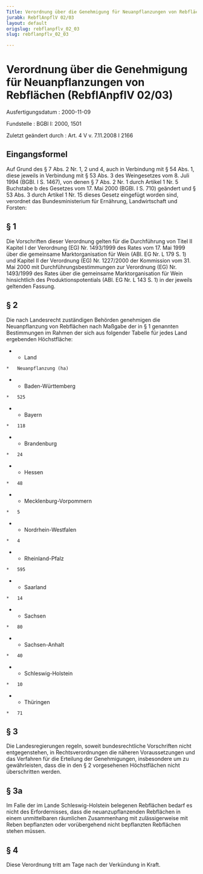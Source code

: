 ```yaml
---
Title: Verordnung über die Genehmigung für Neuanpflanzungen von Rebflächen
jurabk: RebflAnpflV 02/03
layout: default
origslug: rebflanpflv_02_03
slug: rebflanpflv_02_03

---
```


# Verordnung über die Genehmigung für Neuanpflanzungen von Rebflächen (RebflAnpflV 02/03)

Ausfertigungsdatum
:   2000-11-09

Fundstelle
:   BGBl I: 2000, 1501

Zuletzt geändert durch
:   Art. 4 V v. 7.11.2008 I 2166


## Eingangsformel

Auf Grund des § 7 Abs. 2 Nr. 1, 2 und 4, auch in Verbindung mit § 54
Abs. 1, diese jeweils in Verbindung mit § 53 Abs. 3 des Weingesetzes
vom 8. Juli 1994 (BGBl. I S. 1467), von denen § 7 Abs. 2 Nr. 1 durch
Artikel 1 Nr. 5 Buchstabe b des Gesetzes vom 17. Mai 2000 (BGBl. I S.
710) geändert und § 53 Abs. 3 durch Artikel 1 Nr. 15 dieses Gesetz
eingefügt worden sind, verordnet das Bundesministerium für Ernährung,
Landwirtschaft und Forsten:


## § 1

Die Vorschriften dieser Verordnung gelten für die Durchführung von
Titel II Kapitel I der Verordnung (EG) Nr. 1493/1999 des Rates vom 17.
Mai 1999 über die gemeinsame Marktorganisation für Wein (ABl. EG Nr. L
179 S. 1) und Kapitel II der Verordnung (EG) Nr. 1227/2000 der
Kommission vom 31. Mai 2000 mit Durchführungsbestimmungen zur
Verordnung (EG) Nr. 1493/1999 des Rates über die gemeinsame
Marktorganisation für Wein hinsichtlich des Produktionspotentials
(ABl. EG Nr. L 143 S. 1) in der jeweils geltenden Fassung.


## § 2

Die nach Landesrecht zuständigen Behörden genehmigen die
Neuanpflanzung von Rebflächen nach Maßgabe der in § 1 genannten
Bestimmungen im Rahmen der sich aus folgender Tabelle für jedes Land
ergebenden Höchstfläche:

*    *   Land

    *   Neuanpflanzung (ha)


*    *   Baden-Württemberg

    *   525


*    *   Bayern

    *   118


*    *   Brandenburg

    *   24


*    *   Hessen

    *   48


*    *   Mecklenburg-Vorpommern

    *   5


*    *   Nordrhein-Westfalen

    *   4


*    *   Rheinland-Pfalz

    *   595


*    *   Saarland

    *   14


*    *   Sachsen

    *   80


*    *   Sachsen-Anhalt

    *   40


*    *   Schleswig-Holstein

    *   10


*    *   Thüringen

    *   71





## § 3

Die Landesregierungen regeln, soweit bundesrechtliche Vorschriften
nicht entgegenstehen, in Rechtsverordnungen die näheren
Voraussetzungen und das Verfahren für die Erteilung der Genehmigungen,
insbesondere um zu gewährleisten, dass die in den § 2 vorgesehenen
Höchstflächen nicht überschritten werden.


## § 3a

Im Falle der im Lande Schleswig-Holstein belegenen Rebflächen bedarf
es nicht des Erfordernisses, dass die neuanzupflanzenden Rebflächen in
einem unmittelbaren räumlichen Zusammenhang mit zulässigerweise mit
Reben bepflanzten oder vorübergehend nicht bepflanzten Rebflächen
stehen müssen.


## § 4

Diese Verordnung tritt am Tage nach der Verkündung in Kraft.

